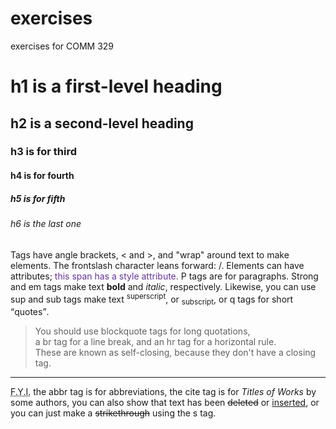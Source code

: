 # exercises
exercises for COMM 329

<!DOCTYPE html>
<html lang="en">
<head>
  <meta charset="UTF-8">
  <meta name="viewport" content="width=device-width, initial-scale=1.0">
  <title>1markup</title>
</head>
<body><!--Type all the code BELOW⬇︎ this line-->

  <h1>h1 is a first-level heading</h1>
  <h2>h2 is a second-level heading</h2>
  <h3>h3 is for third</h3>
  <h4>h4 is for fourth</h4>
  <h5>h5 is for fifth</h5>
  <h6>h6 is the last one</h6>
  <p>Tags have angle brackets, < and >,  and "wrap" around text to make elements. The frontslash character leans forward: /. Elements can have attributes;
    <span style="color: rebeccapurple;">
      this span has a style attribute.
    </span>
     P tags are for paragraphs. Strong and em tags make text <strong>bold</strong> and <em>italic</em>, respectively. Likewise, you can use sup and sub tags make text <sup>superscript</sup>, or <sub>subscript</sub>, or q tags for short <q>quotes</q>.</p>
  <blockquote>
    You should use blockquote tags for long quotations, <br>
    a br tag for a line break, and an hr tag for a horizontal rule.<br>
    These are known as self-closing, because they don't have a closing tag.
  </blockquote>
  <hr>
  <p><abbr title="For Your Information">F.Y.I.</abbr> the abbr tag is for abbreviations, the cite tag is for <cite>Titles of Works</cite> by some authors, you can also show that text has been <del>deleted</del> or <ins>inserted</ins>, or you can just make a <s>strikethrough</s> using the s tag.</p>
  <!--Lastly, HTML comments are hidden-->

</body><!--Type all the code ABOVE⬆︎ this line-->
</html>
